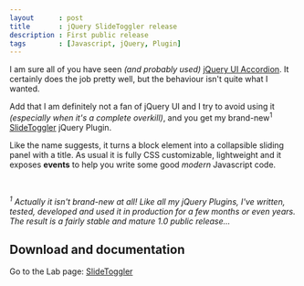 ```yaml
---
layout      : post
title       : jQuery SlideToggler release
description : First public release
tags        : [Javascript, jQuery, Plugin]
---
```



I am sure all of you have seen *(and probably used)* [jQuery UI Accordion](https://jqueryui.com/accordion/).
It certainly does the job pretty well, but the behaviour isn't quite what I wanted.

Add that I am definitely not a fan of jQuery UI and I try to avoid using it *(especially when it's a complete overkill)*, and you get my brand-new<sup>1</sup> [SlideToggler](/labs/jquery-slide-toggler/) jQuery Plugin.

Like the name suggests, it turns a block element into a collapsible sliding panel with a title.
As usual it is fully CSS customizable, lightweight and it exposes **events** to help you write some good *modern* Javascript code.

<br>

*<sup>1</sup> Actually it isn't brand-new at all! Like all my jQuery Plugins, I've written, tested, developed and used it in production for a few months or even years. The result is a fairly stable and mature 1.0 public release...*



## Download and documentation

Go to the Lab page: [SlideToggler](/labs/jquery-slide-toggler/)
